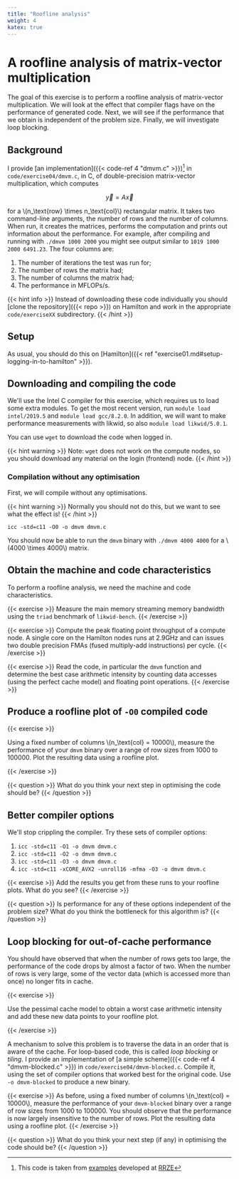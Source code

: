 ```yaml
---
title: "Roofline analysis"
weight: 4
katex: true
---
```


# A roofline analysis of matrix-vector multiplication

The goal of this exercise is to perform a roofline analysis of
matrix-vector multiplication. We will look at the effect that compiler
flags have on the performance of generated code. Next, we will see if
the performance that we obtain is independent of the problem size.
Finally, we will investigate loop blocking.

## Background

I provide [an implementation]({{< code-ref 4 "dmvm.c" >}})[^1] in `code/exercise04/dmvm.c`, in C, of double-precision
matrix-vector multiplication, which computes

$$
\vec{y} = A \vec{x}
$$

for a \\(n_\text{row} \times n_\text{col}\\)
rectangular matrix. It takes two command-line arguments, the number of
rows and the number of columns. When run, it creates the matrices,
performs the computation and prints out information about the
performance. For example, after compiling and running with
`./dmvm 1000 2000` you might see output similar to
`1019 1000 2000 6491.23`. The four columns are:
1. The number of iterations the test was run for;
1. The number of rows the matrix had;
1. The number of columns the matrix had;
1. The performance in MFLOPs/s.

[^1]: This code is taken from
      [examples](https://github.com/RRZE-HPC/Code-teaching) developed
      at [RRZE](https://www.rrze.fau.de/)

{{< hint info >}}
Instead of downloading these code individually you should [clone the
repository]({{< repo >}}) on Hamilton and work in the appropriate
`code/exerciseXX` subdirectory.
{{< /hint >}}

## Setup

As usual, you should do this on [Hamilton]({{< ref
"exercise01.md#setup-logging-in-to-hamilton" >}}).

## Downloading and compiling the code

We'll use the Intel C compiler for this exercise, which requires us to
load some extra modules. To get the most recent version, run `module
load intel/2019.5` and `module load gcc/8.2.0`. In addition, we will want
to make performance measurements with likwid, so also `module load
likwid/5.0.1`.

You can use `wget` to download the code when logged in.

{{< hint warning >}}
Note: `wget` does not work on the compute nodes, so you should
download any material on the login (frontend) node.
{{< /hint >}}

### Compilation without any optimisation

First, we will compile without any optimisations.

{{< hint warning >}}
Normally you should not do this, but we want to see what the effect
is!
{{< /hint >}}

```
icc -std=c11 -O0 -o dmvm dmvm.c
```

You should now be able to run the `dmvm` binary with `./dmvm 4000
4000` for a \\(4000 \times 4000\\) matrix.

## Obtain the machine and code characteristics

To perform a roofline analysis, we need the machine and code
characteristics.

{{< exercise >}}
 Measure the main memory streaming memory bandwidth using
the `triad` benchmark
of `likwid-bench`.
{{< /exercise >}}

{{< exercise >}}
Compute the peak floating point throughput of a compute node. A single
core on the Hamilton nodes runs at 2.9GHz and can issues two double
precision FMAs (fused multiply-add instructions) per cycle.
{{< /exercise >}}

{{< exercise >}}
Read the code, in particular the `dmvm` function and
determine the best case arithmetic intensity by counting data accesses
(using the perfect cache model) and floating point operations.
{{< /exercise >}}

## Produce a roofline plot of `-O0` compiled code

{{< exercise >}}

Using a fixed number of columns \\(n_\text{col} = 10000\\), measure the performance of your `dmvm` binary over a range
of row sizes from 1000 to 100000. Plot the resulting data using a
roofline plot.

{{< /exercise >}}

{{< question >}}
What do you think your next step in optimising the code
should be?
{{< /question >}}

## Better compiler options

We'll stop crippling the compiler. Try these sets of compiler options:
1. `icc -std=c11 -O1 -o dmvm dmvm.c`
1. `icc -std=c11 -O2 -o dmvm dmvm.c`
1. `icc -std=c11 -O3 -o dmvm dmvm.c`
1. `icc -std=c11 -xCORE_AVX2 -unroll16 -mfma -O3 -o dmvm dmvm.c`

{{< exercise >}}
Add the results you get from these runs to your roofline
plots. What do you see? 
{{< /exercise >}}

{{< question >}}
Is performance for any of these
options independent of the problem size? What do you think the
bottleneck for this algorithm is?
{{< /question >}}

## Loop blocking for out-of-cache performance

You should have observed that when the number of rows gets too large,
the performance of the code drops by almost a factor of two. When the
number of rows is very large, some of the vector data (which is
accessed more than once) no longer fits in cache.

{{< exercise >}}

Use the pessimal cache model to obtain a worst case arithmetic
intensity and add these new data points to your roofline plot.

{{< /exercise >}}

A mechanism to solve this problem is to traverse the data in an order
that is aware of the cache. For loop-based code, this is called _loop
blocking_ or _tiling_. I provide an implementation of [a simple
scheme]({{< code-ref 4 "dmvm-blocked.c" >}}) in
`code/exercise04/dmvm-blocked.c`. Compile it, using the set of
compiler options that worked best for the original code. Use `-o
dmvm-blocked` to produce a new binary.

{{< exercise >}}
As before, using a fixed number of columns \\(n_\text{col} =
10000\\), measure the performance of your
`dmvm-blocked` binary over a range of row sizes from 1000
to 100000. You should observe that the performance is now largely
insensitive to the number of rows. Plot the resulting data using a
roofline plot. 
{{< /exercise >}}

{{< question >}}
What do you think your next step (if any) in optimising
the code should be?
{{< /question >}}

